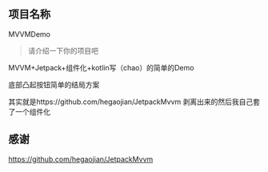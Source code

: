 ## 项目名称 
MVVMDemo

> 请介绍一下你的项目吧  

MVVM+Jetpack+组件化+kotlin写（chao）的简单的Demo


底部凸起按钮简单的结局方案 

其实就是https://github.com/hegaojian/JetpackMvvm 剥离出来的然后我自己套了一个组件化 



## 感谢
https://github.com/hegaojian/JetpackMvvm
